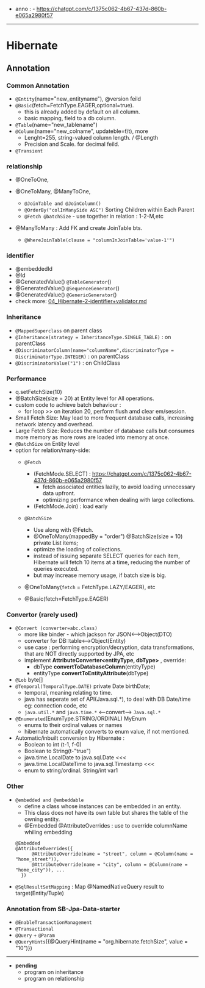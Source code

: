 - anno : - https://chatgpt.com/c/1375c062-4b67-437d-860b-e065a2980f57
--- 
# Hibernate
## Annotation
### Common Annotation
  - `@Entity`(name="new_entityname"),  @version feild
  - `@Basic`(fetch=FetchType.EAGER,optional=true).
    - this is already added by default on all column.
    - basic mapping, field to a db column.
  - `@Table`(name="new_tablename") 
  - `@Column`(name="new_colname", updateble=f/t), more 
    - Lenght=255, string-valued column length. / @Length
    - Precision and Scale. for decimal feild.
  - `@Transient`
  
### relationship
- @OneToOne, 
- @OneToMany,  @ManyToOne, 
  - `@JoinTable and @JoinColumn()`
  - `@OrderBy("colInManySide ASC")` Sorting Children within Each Parent
  - `@Fetch @batchSize` - use together in relation : 1-2-M,etc

- @ManyToMany : Add FK and create JoinTable bts.
  - `@WhereJoinTable(clause = "columnInJoinTable='value-1'")`

### identifier
- @embeddedId
- @Id
- @GeneratedValue() `@TableGenerator`()
- @GeneratedValue() `@SequenceGenerator`()
- @GeneratedValue() `@GenericGenerator`()
- check more: [04_Hibernate-2-identifier+validator.md](04_Hibernate-2-identifier%2Bvalidator.md)
  
### Inheritance
- `@MappedSuperclass` on parent class
- `@Inheritance(strategy = InheritanceType.SINGLE_TABLE)` : on parentClass
- `@DiscriminatorColumn(name="columnName",discriminatorType = DiscriminatorType.INTEGER)` : on parentClass
- `@DiscriminatorValue("1")` : on ChildClass

### Performance
- q.setFetchSize(10)
- @BatchSize(size = 20) at Entity level for All operations.
- custom code to achieve batch behaviour :
  - for loop >> on iteration 20, perform flush amd clear em/session.
- Small Fetch Size: May lead to more frequent database calls, increasing network latency and overhead.
- Large Fetch Size: Reduces the number of database calls but consumes more memory as more rows are loaded into memory at once.
- `@BatchSize` on Entity level
- option for relation/many-side:
  - `@Fetch` 
    - (FetchMode.SELECT) : https://chatgpt.com/c/1375c062-4b67-437d-860b-e065a2980f57
      - fetch associated entities lazily, to avoid loading unnecessary data upfront.
      - optimizing performance when dealing with large collections.
    - (FetchMode.Join) : load early

  - `@BatchSize` 
    - Use along with @Fetch.
    - @OneToMany(mappedBy = "order")  @BatchSize(size = 10) private List<OrderItem> items; 
    - optimize the loading of collections.
    - instead of issuing separate SELECT queries for each item, Hibernate will fetch 10 items at a time, reducing the number of queries executed.
    - but may increase memory usage, if batch size is big.
    
  - @OneToMany(`fetch` = FetchType.LAZY/EAGER), etc
  - @Basic(fetch=FetchType.EAGER)

### Convertor (rarely used)
- `@Convert (converter=abc.class)` 
  - more like binder - which jackson for JSON<-->Object(DTO)
  - converter for DB::table<-->Object(Entity)
  - use case : performing encryption/decryption, data transformations, that are NOT directly supported by JPA, etc
  - implement **AttributeConverter<entityType, dbType>** , override:
    - dbType **convertToDatabaseColumn**(entityType)
    - entityType **convertToEntityAttribute**(dbType)
- `@Lob` byte[]
- `@Temporal(TemporalType.DATE)` private Date birthDate;
  - temporal, meaning relating to time.
  - java has seperate set of API(Java.sql.*), to deal with DB Date/time eg: connection code, etc
  - `java.util.*` and `java.time.*`  <--convert-->  `Java.sql.*`
- `@Enumerated`(EnumType.STRING/ORDINAL) MyEnum
  - enums to their ordinal values or names
  - hibernate automatically converts to enum value, if not mentioned.
- Automatic/inbuilt conversion by Hibernate :
  - Boolean to int (t-1, f-0)
  - Boolean to String(t-"true")
  - java.time.LocalDate to java.sql.Date  <<<
  - java.time.LocalDateTime to java.sql.Timestamp <<<
  - enum to string/ordinal. String/int var1


### Other
- `@embedded and @embeddable`
  - define a class whose instances can be embedded in an entity. 
  - This class does not have its own table but shares the table of the owning entity.
  - @Embedded @AttributeOverrides : use to override columnName whiling embedding
  ``` 
  @Embedded  
  @AttributeOverrides({
        @AttributeOverride(name = "street", column = @Column(name = "home_street")),
        @AttributeOverride(name = "city", column = @Column(name = "home_city")), ...
    })
  ```
- `@SqlResultSetMapping` : Map @NamedNativeQuery result to target(Entity/Tuple)

### Annotation from SB-Jpa-Data-starter
- `@EnableTransactionManagement`
- `@Transactional`
- `@Query` + `@Param`
- `@QueryHints`({@QueryHint(name = "org.hibernate.fetchSize", value = "10")})

---
- **pending**
  - program on inheritance
  - program on relationship